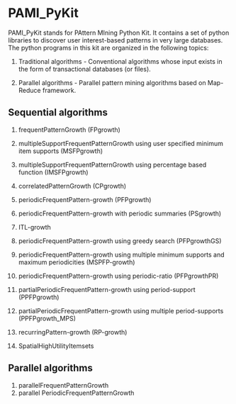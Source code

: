 # PAMI_PyKit

PAMI_PyKit stands for PAttern MIning  Python Kit. It contains a set of python libraries to discover user interest-based patterns in very large databases. The python programs in this kit are organized in the following topics:

1.  Traditional algorithms - Conventional algorithms whose input exists in the form of transactional databases (or files).

2. Parallel algorithms - Parallel pattern mining algorithms based on Map-Reduce framework.



## Sequential algorithms
1. frequentPatternGrowth (FPgrowth)
2. multipleSupportFrequentPatternGrowth using user specified minimum item supports (MSFPgrowth) 
3. multipleSupportFrequentPatternGrowth using percentage based function (IMSFPgrowth)
4. correlatedPatternGrowth (CPgrowth)
5. periodicFrequentPattern-growth (PFPgrowth)
6. periodicFrequentPattern-growth with periodic summaries (PSgrowth)
7. ITL-growth
8. periodicFrequentPattern-growth using greedy search (PFPgrowthGS)
9. periodicFrequentPattern-growth using multiple minimum supports and maximum periodicities (MSPFP-growth)
10. periodicFrequentPattern-growth using periodic-ratio (PFPgrowthPR)
11. partialPeriodicFrequentPattern-growth using period-support (PPFPgrowth)
12. partialPeriodicFrequentPattern-growth using multiple period-supports (PPFPgrowth_MPS)
13. recurringPattern-growth (RP-growth)

14. SpatialHighUtilityItemsets 

## Parallel algorithms
1. parallelFrequentPatternGrowth
2. parallel PeriodicFrequentPatternGrowth
